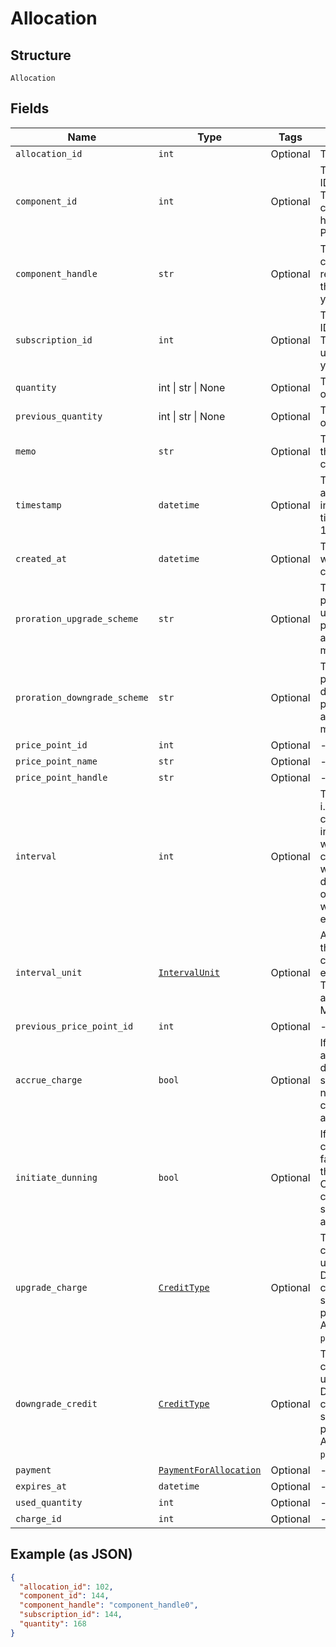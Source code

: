 
# Allocation

## Structure

`Allocation`

## Fields

| Name | Type | Tags | Description |
|  --- | --- | --- | --- |
| `allocation_id` | `int` | Optional | The allocation unique id |
| `component_id` | `int` | Optional | The integer component ID for the allocation. This references a component that you have created in your Product setup |
| `component_handle` | `str` | Optional | The handle of the component. This references a component that you have created in your Product setup |
| `subscription_id` | `int` | Optional | The integer subscription ID for the allocation. This references a unique subscription in your Site |
| `quantity` | int \| str \| None | Optional | This is a container for one-of cases. |
| `previous_quantity` | int \| str \| None | Optional | This is a container for one-of cases. |
| `memo` | `str` | Optional | The memo passed when the allocation was created |
| `timestamp` | `datetime` | Optional | The time that the allocation was recorded, in format and UTC timezone, i.e. 2012-11-20T22:00:37Z |
| `created_at` | `datetime` | Optional | Timestamp indicating when this allocation was created |
| `proration_upgrade_scheme` | `str` | Optional | The scheme used if the proration was an upgrade. This is only present when the allocation was created mid-period. |
| `proration_downgrade_scheme` | `str` | Optional | The scheme used if the proration was a downgrade. This is only present when the allocation was created mid-period. |
| `price_point_id` | `int` | Optional | - |
| `price_point_name` | `str` | Optional | - |
| `price_point_handle` | `str` | Optional | - |
| `interval` | `int` | Optional | The numerical interval. i.e. an interval of ‘30’ coupled with an interval_unit of day would mean this component price point would renew every 30 days. This property is only available for sites with Multifrequency enabled. |
| `interval_unit` | [`IntervalUnit`](../../doc/models/interval-unit.md) | Optional | A string representing the interval unit for this component price point, either month or day. This property is only available for sites with Multifrequency enabled. |
| `previous_price_point_id` | `int` | Optional | - |
| `accrue_charge` | `bool` | Optional | If the change in cost is an upgrade, this determines if the charge should accrue to the next renewal or if capture should be attempted immediately. |
| `initiate_dunning` | `bool` | Optional | If true, if the immediate component payment fails, initiate dunning for the subscription.<br>Otherwise, leave the charges on the subscription to pay for at renewal. |
| `upgrade_charge` | [`CreditType`](../../doc/models/credit-type.md) | Optional | The type of credit to be created when upgrading/downgrading. Defaults to the component and then site setting if one is not provided.<br>Available values: `full`, `prorated`, `none`. |
| `downgrade_credit` | [`CreditType`](../../doc/models/credit-type.md) | Optional | The type of credit to be created when upgrading/downgrading. Defaults to the component and then site setting if one is not provided.<br>Available values: `full`, `prorated`, `none`. |
| `payment` | [`PaymentForAllocation`](../../doc/models/payment-for-allocation.md) | Optional | - |
| `expires_at` | `datetime` | Optional | - |
| `used_quantity` | `int` | Optional | - |
| `charge_id` | `int` | Optional | - |

## Example (as JSON)

```json
{
  "allocation_id": 102,
  "component_id": 144,
  "component_handle": "component_handle0",
  "subscription_id": 144,
  "quantity": 168
}
```

